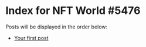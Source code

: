 # Index for NFT World #5476
Posts will be displayed in the order below:

- [Your first post](./001-first.md)

